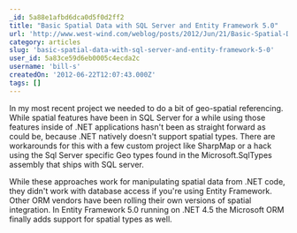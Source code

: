 ```yaml
---
_id: 5a88e1afbd6dca0d5f0d2ff2
title: "Basic Spatial Data with SQL Server and Entity Framework 5.0"
url: 'http://www.west-wind.com/weblog/posts/2012/Jun/21/Basic-Spatial-Data-with-SQL-Server-and-Entity-Framework-50'
category: articles
slug: 'basic-spatial-data-with-sql-server-and-entity-framework-5-0'
user_id: 5a83ce59d6eb0005c4ecda2c
username: 'bill-s'
createdOn: '2012-06-22T12:07:43.000Z'
tags: []
---
```


In my most recent project we needed to do a bit of geo-spatial referencing. While spatial features have been in SQL Server for a while using those features inside of .NET applications hasn't been as straight forward as could be, because .NET natively doesn't support spatial types. There are workarounds for this with a few custom project like SharpMap or a hack using the Sql Server specific Geo types found in the Microsoft.SqlTypes assembly that ships with SQL server.

While these approaches work for manipulating spatial data from .NET code, they didn't work with database access if you're using Entity Framework. Other ORM vendors have been rolling their own versions of spatial integration. In Entity Framework 5.0 running on .NET 4.5 the Microsoft ORM finally adds support for spatial types as well.
